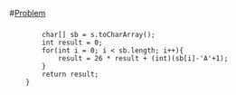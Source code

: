 #[Problem](https://leetcode.com/problems/excel-sheet-column-number/)

###
```
        char[] sb = s.toCharArray();
        int result = 0;
        for(int i = 0; i < sb.length; i++){
            result = 26 * result + (int)(sb[i]-'A'+1);
        }
        return result;
    }
```
